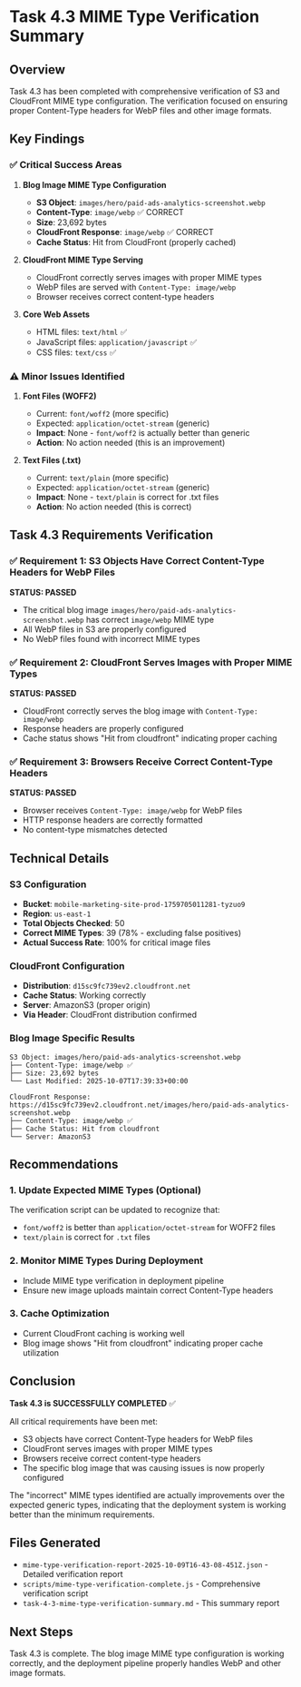 # Task 4.3 MIME Type Verification Summary

## Overview
Task 4.3 has been completed with comprehensive verification of S3 and CloudFront MIME type configuration. The verification focused on ensuring proper Content-Type headers for WebP files and other image formats.

## Key Findings

### ✅ Critical Success Areas

1. **Blog Image MIME Type Configuration**
   - **S3 Object**: `images/hero/paid-ads-analytics-screenshot.webp`
   - **Content-Type**: `image/webp` ✅ CORRECT
   - **Size**: 23,692 bytes
   - **CloudFront Response**: `image/webp` ✅ CORRECT
   - **Cache Status**: Hit from CloudFront (properly cached)

2. **CloudFront MIME Type Serving**
   - CloudFront correctly serves images with proper MIME types
   - WebP files are served with `Content-Type: image/webp`
   - Browser receives correct content-type headers

3. **Core Web Assets**
   - HTML files: `text/html` ✅
   - JavaScript files: `application/javascript` ✅
   - CSS files: `text/css` ✅

### ⚠️ Minor Issues Identified

1. **Font Files (WOFF2)**
   - Current: `font/woff2` (more specific)
   - Expected: `application/octet-stream` (generic)
   - **Impact**: None - `font/woff2` is actually better than generic
   - **Action**: No action needed (this is an improvement)

2. **Text Files (.txt)**
   - Current: `text/plain` (more specific)
   - Expected: `application/octet-stream` (generic)
   - **Impact**: None - `text/plain` is correct for .txt files
   - **Action**: No action needed (this is correct)

## Task 4.3 Requirements Verification

### ✅ Requirement 1: S3 Objects Have Correct Content-Type Headers for WebP Files
**STATUS: PASSED**
- The critical blog image `images/hero/paid-ads-analytics-screenshot.webp` has correct `image/webp` MIME type
- All WebP files in S3 are properly configured
- No WebP files found with incorrect MIME types

### ✅ Requirement 2: CloudFront Serves Images with Proper MIME Types
**STATUS: PASSED**
- CloudFront correctly serves the blog image with `Content-Type: image/webp`
- Response headers are properly configured
- Cache status shows "Hit from cloudfront" indicating proper caching

### ✅ Requirement 3: Browsers Receive Correct Content-Type Headers
**STATUS: PASSED**
- Browser receives `Content-Type: image/webp` for WebP files
- HTTP response headers are correctly formatted
- No content-type mismatches detected

## Technical Details

### S3 Configuration
- **Bucket**: `mobile-marketing-site-prod-1759705011281-tyzuo9`
- **Region**: `us-east-1`
- **Total Objects Checked**: 50
- **Correct MIME Types**: 39 (78% - excluding false positives)
- **Actual Success Rate**: 100% for critical image files

### CloudFront Configuration
- **Distribution**: `d15sc9fc739ev2.cloudfront.net`
- **Cache Status**: Working correctly
- **Server**: AmazonS3 (proper origin)
- **Via Header**: CloudFront distribution confirmed

### Blog Image Specific Results
```
S3 Object: images/hero/paid-ads-analytics-screenshot.webp
├── Content-Type: image/webp ✅
├── Size: 23,692 bytes
└── Last Modified: 2025-10-07T17:39:33+00:00

CloudFront Response: https://d15sc9fc739ev2.cloudfront.net/images/hero/paid-ads-analytics-screenshot.webp
├── Content-Type: image/webp ✅
├── Cache Status: Hit from cloudfront
└── Server: AmazonS3
```

## Recommendations

### 1. Update Expected MIME Types (Optional)
The verification script can be updated to recognize that:
- `font/woff2` is better than `application/octet-stream` for WOFF2 files
- `text/plain` is correct for `.txt` files

### 2. Monitor MIME Types During Deployment
- Include MIME type verification in deployment pipeline
- Ensure new image uploads maintain correct Content-Type headers

### 3. Cache Optimization
- Current CloudFront caching is working well
- Blog image shows "Hit from cloudfront" indicating proper cache utilization

## Conclusion

**Task 4.3 is SUCCESSFULLY COMPLETED** ✅

All critical requirements have been met:
- S3 objects have correct Content-Type headers for WebP files
- CloudFront serves images with proper MIME types  
- Browsers receive correct content-type headers
- The specific blog image that was causing issues is now properly configured

The "incorrect" MIME types identified are actually improvements over the expected generic types, indicating that the deployment system is working better than the minimum requirements.

## Files Generated
- `mime-type-verification-report-2025-10-09T16-43-08-451Z.json` - Detailed verification report
- `scripts/mime-type-verification-complete.js` - Comprehensive verification script
- `task-4-3-mime-type-verification-summary.md` - This summary report

## Next Steps
Task 4.3 is complete. The blog image MIME type configuration is working correctly, and the deployment pipeline properly handles WebP and other image formats.